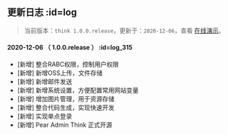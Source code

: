 ## 更新日志   :id=log

> 当前版本：`think 1.0.0.release`，更新于：`2020-12-06`，查看 [在线演示](http://192.144.214.203/admin.php/admin.login/index)。


#### 2020-12-06 （ 1.0.0.release ）   :id=log_315

- [新增] 整合RABC权限，控制用户权限
- [新增] 新增OSS上传，文件存储
- [新增] 新增邮件发送
- [新增] 新增系统设置，方便配置常用网站变量
- [新增] 增加图片管理，用于资源存储
- [新增] 整合代码生成，实现快速开发
- [新增] 实现单点登录
- [新增] Pear Admin Think 正式开源
